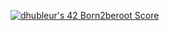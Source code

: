 [![dhubleur's 42 Born2beroot Score](https://badge42.vercel.app/api/v2/cl17mmix8000609mjfyxevavs/project/2425729)](https://github.com/JaeSeoKim/badge42)
